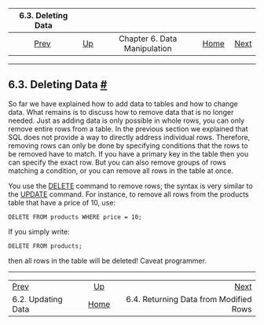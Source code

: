 <!--?xml version="1.0" encoding="UTF-8" standalone="no"?-->

|               6.3. Deleting Data              |                                               |                              |                                                       |                                                                      |
| :-------------------------------------------: | :-------------------------------------------- | :--------------------------: | ----------------------------------------------------: | -------------------------------------------------------------------: |
| [Prev](dml-update.html "6.2. Updating Data")  | [Up](dml.html "Chapter 6. Data Manipulation") | Chapter 6. Data Manipulation | [Home](index.html "PostgreSQL 17devel Documentation") |  [Next](dml-returning.html "6.4. Returning Data from Modified Rows") |

***

## 6.3. Deleting Data [#](#DML-DELETE)

So far we have explained how to add data to tables and how to change data. What remains is to discuss how to remove data that is no longer needed. Just as adding data is only possible in whole rows, you can only remove entire rows from a table. In the previous section we explained that SQL does not provide a way to directly address individual rows. Therefore, removing rows can only be done by specifying conditions that the rows to be removed have to match. If you have a primary key in the table then you can specify the exact row. But you can also remove groups of rows matching a condition, or you can remove all rows in the table at once.

You use the [DELETE](sql-delete.html "DELETE") command to remove rows; the syntax is very similar to the [UPDATE](sql-update.html "UPDATE") command. For instance, to remove all rows from the products table that have a price of 10, use:

    DELETE FROM products WHERE price = 10;

If you simply write:

    DELETE FROM products;

then all rows in the table will be deleted! Caveat programmer.

***

|                                               |                                                       |                                                                      |
| :-------------------------------------------- | :---------------------------------------------------: | -------------------------------------------------------------------: |
| [Prev](dml-update.html "6.2. Updating Data")  |     [Up](dml.html "Chapter 6. Data Manipulation")     |  [Next](dml-returning.html "6.4. Returning Data from Modified Rows") |
| 6.2. Updating Data                            | [Home](index.html "PostgreSQL 17devel Documentation") |                               6.4. Returning Data from Modified Rows |
